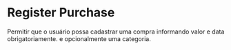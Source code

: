 # Register Purchase

Permitir que o usuário possa cadastrar uma compra
informando valor e data obrigatoriamente.
e opcionalmente uma categoria.
